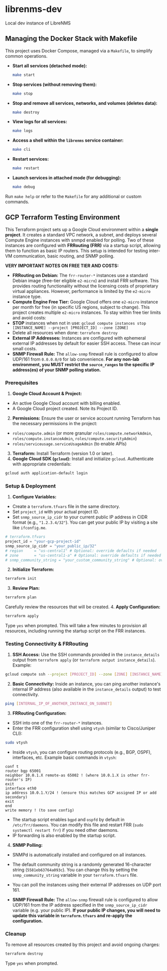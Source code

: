 # librenms-dev
Local dev instance of LibreNMS


## Managing the Docker Stack with Makefile

This project uses Docker Compose, managed via a `Makefile`, to simplify common operations.

*   **Start all services (detached mode):**
    ```bash
    make start
    ```  

*   **Stop services (without removing them):**
    ```bash
    make stop
    ```
  
*   **Stop and remove all services, networks, and volumes (deletes data):**
    ```bash
    make destroy
    ```

*   **View logs for all services:**
    ```bash
    make logs
    ```

*   **Access a shell within the `librenms` service container:**
    ```bash
    make cli
    ```

*   **Restart services:**
    ```bash
    make restart
    ```

*   **Launch services in attached mode (for debugging):**
    ```bash
    make debug
    ```

Run `make help` or refer to the `Makefile` for any additional or custom commands.


## GCP Terraform Testing Environment

This Terraform project sets up a Google Cloud environment within a **single project**.
It creates a standard VPC network, a subnet, and deploys several Compute Engine instances with snmpd enabled for polling.
Two of these instances are configured with **FRRouting (FRR)** via a startup script,
allowing them to function as basic IP routers.
This setup is intended for testing inter-VM communication, basic routing, and SNMP polling.

**VERY IMPORTANT NOTES ON FREE TIER AND COSTS:**

* **FRRouting on Debian:** The `frr-router-*` instances use a standard Debian image (free-tier eligible `e2-micro`) and install FRR software. This provides routing functionality without the licensing costs of proprietary virtual appliances. However, performance is limited by the `e2-micro` instance type.
* **Compute Engine Free Tier:** Google Cloud offers one `e2-micro` instance per month for free (in specific US regions, subject to change). This project creates multiple `e2-micro` instances. To stay within free tier limits and avoid costs:
* **STOP** instances when not in use: `gcloud compute instances stop [INSTANCE_NAME] --project [PROJECT_ID] --zone [ZONE]`
* Delete all resources when done: `terraform destroy`
* **External IP Addresses:** Instances are configured with ephemeral external IP addresses by default for easier SSH access. These can incur small costs.
* **SNMP Firewall Rule:** The `allow-snmp` firewall rule is configured to allow UDP/161 from `0.0.0.0/0` for lab convenience. **For any non-lab environment, you MUST restrict the `source_ranges` to the specific IP address(es) of your SNMP polling station.**

### Prerequisites

1.  **Google Cloud Account & Project:**
* An active Google Cloud account with billing enabled.
* A Google Cloud project created. Note its Project ID.
2.  **Permissions:** Ensure the user or service account running Terraform has the necessary permissions in the project:
* `roles/compute.admin` (or more granular `roles/compute.networkAdmin`, `roles/compute.instanceAdmin`, `roles/compute.securityAdmin`)
* `roles/serviceusage.serviceUsageAdmin` (to enable APIs)
3.  **Terraform:** Install Terraform (version 1.0 or later).
4.  **Google Cloud SDK (`gcloud`):** Install and initialize `gcloud`. Authenticate with appropriate credentials:
```bash
gcloud auth application-default login
```

### Setup & Deployment

1.  **Configure Variables:**
* Create a `terraform.tfvars` file in the same directory.
* Set `project_id` with your actual project ID.
* Set `snmp_source_ip_cidr` to your current public IP address in CIDR format (e.g., `"1.2.3.4/32"`). You can get your public IP by visiting a site like `ifconfig.me`.
```terraform
# terraform.tfvars
project_id = "your-gcp-project-id"
snmp_source_ip_cidr = "your_public_ip/32"
# region     = "us-central1" # Optional: override defaults if needed
# zone       = "us-central1-a" # Optional: override defaults if needed
# snmp_community_string = "your_custom_community_string" # Optional: override default random string
```
2.  **Initialize Terraform:**
```bash
terraform init
```
3.  **Review Plan:**
```bash
terraform plan
```
Carefully review the resources that will be created.
4.  **Apply Configuration:**
```bash
terraform apply
```
Type `yes` when prompted. This will take a few minutes to provision all resources, including running the startup script on the FRR instances.

### Testing Connectivity & FRRouting

1.  **SSH Access:** Use the SSH commands provided in the `instance_details` output from `terraform apply` (or `terraform output instance_details`).
    Example:
```bash
gcloud compute ssh --project [PROJECT_ID] --zone [ZONE] [INSTANCE_NAME]
```
2.  **Basic Connectivity:** Inside an instance, you can ping another instance's internal IP address (also available in the `instance_details` output) to test connectivity.
```bash
ping [INTERNAL_IP_OF_ANOTHER_INSTANCE_ON_SUBNET]
```
3.  **FRRouting Configuration:**
* SSH into one of the `frr-router-*` instances.
* Enter the FRR configuration shell using `vtysh` (similar to Cisco/Juniper CLI):
```bash
sudo vtysh
```
* Inside `vtysh`, you can configure routing protocols (e.g., BGP, OSPF), interfaces, etc.
  Example basic commands in `vtysh`:
```
conf t
router bgp 65001
neighbor 10.0.1.X remote-as 65002 ! (where 10.0.1.X is other frr-router's IP)
exit
interface eth0
ip address 10.0.1.Y/24 ! (ensure this matches GCP assigned IP or add secondary)
exit
end
write memory ! (to save config)
```
* The startup script enables `bgpd` and `ospfd` by default in `/etc/frr/daemons`. You can modify this file and restart FRR (`sudo systemctl restart frr`) if you need other daemons.
* IP forwarding is also enabled by the startup script.

4.  **SNMP Polling:**
*   SNMPd is automatically installed and configured on all instances.
*   The default community string is a randomly generated 16-character string (`5581eb63764a093c`). You can change this by setting the `snmp_community_string` variable in your `terraform.tfvars` file.
*   You can poll the instances using their external IP addresses on UDP port 161.

* **SNMP Firewall Rule:** The `allow-snmp` firewall rule is configured to allow UDP/161 from the IP address specified in the `snmp_source_ip_cidr` variable (e.g. your public IP). **If your public IP changes, you will need to update this variable in `terraform.tfvars` and re-apply the configuration.**

### Cleanup

To remove all resources created by this project and avoid ongoing charges:
```bash
terraform destroy
```
Type `yes` when prompted.
